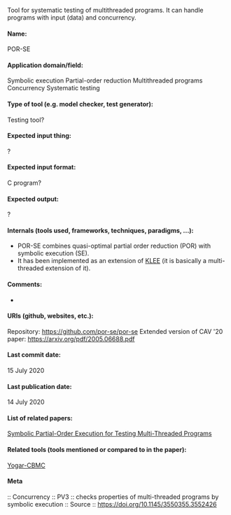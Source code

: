 Tool for systematic testing of multithreaded programs.
It can handle programs with input (data) and concurrency.

#### Name:
POR-SE

#### Application domain/field:
Symbolic execution
Partial-order reduction
Multithreaded programs
Concurrency
Systematic testing

#### Type of tool (e.g. model checker, test generator):
Testing tool?

#### Expected input thing:
?

#### Expected input format:
C program?

#### Expected output:
?

#### Internals (tools used, frameworks, techniques, paradigms, ...):
- POR-SE combines quasi-optimal partial order reduction (POR) with symbolic execution (SE). 
- It has been implemented as an extension of [KLEE](KLEE.md) (it is basically a multi-threaded extension of it).

#### Comments:
-

#### URIs (github, websites, etc.):
Repository: https://github.com/por-se/por-se
Extended version of CAV '20 paper: https://arxiv.org/pdf/2005.06688.pdf

#### Last commit date:
15 July 2020

#### Last publication date:
14 July 2020

#### List of related papers:
[Symbolic Partial-Order Execution for Testing Multi-Threaded Programs](https://doi.org/10.1007/978-3-030-53288-8_18)

#### Related tools (tools mentioned or compared to in the paper):
[Yogar-CBMC](Yogar-CBMC.md)

#### Meta
:: Concurrency
:: PV3 :: checks properties of multi-threaded programs by symbolic execution
:: Source :: https://doi.org/10.1145/3550355.3552426